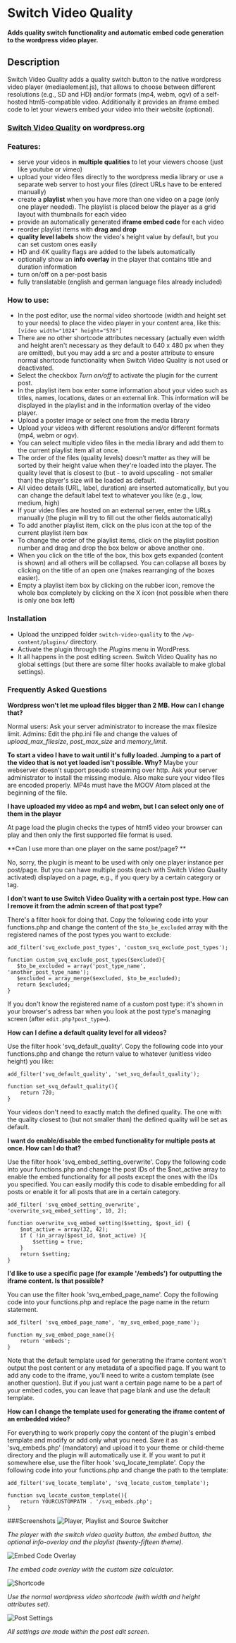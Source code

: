 # Switch Video Quality

**Adds quality switch functionality and automatic embed code generation to the wordpress video player.**

## Description
Switch Video Quality adds a quality switch button to the native wordpress video player (mediaelement.js), that allows to choose between different resolutions (e.g., SD and HD) and/or formats (mp4, webm, ogv) of a self-hosted html5-compatible video. Additionally it provides an iframe embed code to let your viewers embed your video into their website (optional).

### [Switch Video Quality](https://wordpress.org/plugins/switch-video-quality/) on wordpress.org

### Features:
* serve your videos in **multiple qualities** to let your viewers choose (just like youtube or vimeo)
* upload your video files directly to the wordpress media library or use a separate web server to host your files (direct URLs have to be entered manually)
* create a **playlist** when you have more than one video on a page (only one player needed). The playlist is placed below the player as a grid layout with thumbnails for each video
* provide an automatically generated **iframe embed code** for each video
* reorder playlist items with **drag and drop**
* **quality level labels** show the video's height value by default, but you can set custom ones easily
* HD and 4K quality flags are added to the labels automatically
* optionally show an **info overlay** in the player that contains title and duration information
* turn on/off on a per-post basis
* fully translatable (english and german language files already included)

### How to use:
* In the post editor, use the normal video shortcode (width and height set to your needs) to place the video player in your content area, like this:
`[video width="1024" height="576"]`
* There are no other shortcode attributes necessary (actually even width and height aren't necessary as they default to 640 x 480 px when they are omitted), but you may add a src and a poster attribute to ensure normal shortcode functionality when Switch Video Quality is not used or deactivated.
* Select the checkbox *Turn on/off* to activate the plugin for the current post.
* In the playlist item box enter some information about your video such as titles, names, locations, dates or an external link. This information will be displayed in the playlist and in the information overlay of the video player.
* Upload a poster image or select one from the media library
* Upload your videos with different resolutions and/or different formats (mp4, webm or ogv).
* You can select multiple video files in the media library and add them to the current playlist item all at once.
* The order of the files (quality levels) doesn’t matter as they will be sorted by their height value when they're loaded into the player. The quality level that is closest to (but - to avoid upscaling - not smaller than) the player's size will be loaded as default.
* All video details (URL, label, duration) are inserted automatically, but you can change the default label text to whatever you like (e.g., low, medium, high)
* If your video files are hosted on an external server, enter the URLs manually (the plugin will try to fill out the other fields automatically)
* To add another playlist item, click on the plus icon at the top of the current playlist item box
* To change the order of the playlist items, click on the playlist position number and drag and drop the box below or above another one.
* When you click on the title of the box, this box gets expanded (content is shown) and all others will be collapsed. You can collapse all boxes by clicking on the title of an open one (makes rearranging of the boxes easier).
* Empty a playlist item box by clicking on the rubber icon, remove the whole box completely by clicking on the X icon (not possible when there is only one box left)


### Installation

* Upload the unzipped folder `switch-video-quality` to the `/wp-content/plugins/` directory.
* Activate the plugin through the *Plugins* menu in WordPress.
* It all happens in the post editing screen. Switch Video Quality has no global settings (but there are some filter hooks available to make global settings).

### Frequently Asked Questions

**Wordpress won't let me upload files bigger than 2 MB. How can I change that?**

Normal users: Ask your server administrator to increase the max filesize limit.
Admins: Edit the php.ini file and change the values of *upload_max_filesize*, *post_max_size* and *memory_limit*.

**To start a video I have to wait until it's fully loaded. Jumping to a part of the video that is not yet loaded isn't possible. Why?**
Maybe your webserver doesn't support pseudo streaming over http. Ask your server administrator to install the missing module. Also make sure your video files are encoded properly. MP4s must have the MOOV Atom placed at the beginning of the file.

**I have uploaded my video as mp4 and webm, but I can select only one of them in the player**

At page load the plugin checks the types of html5 video your browser can play and then only the first supported file format is used.

**Can I use more than one player on the same post/page? **

No, sorry, the plugin is meant to be used with only one player instance per post/page. But you can have multiple posts (each with Switch Video Quality activated) displayed on a page, e.g., if you query by a certain category or tag.

**I don't want to use Switch Video Quality with a certain post type. How can I remove it from the admin screen of that post type?**

There's a filter hook for doing that. Copy the following code into your functions.php and change the content of the `$to_be_excluded` array with the registered names of the post types you want to exclude:


    add_filter('svq_exclude_post_types', 'custom_svq_exclude_post_types');

    function custom_svq_exclude_post_types($excluded){
	   $to_be_excluded = array('post_type_name', 'another_post_type_name');
	   $excluded = array_merge($excluded, $to_be_excluded);
	   return $excluded;
    }



If you don't know the registered name of a custom post type: it's shown in your browser's adress bar when you look at the post type's managing screen (after `edit.php?post_type=`).

**How can I define a default quality level for all videos?**

Use the filter hook 'svq_default_quality'. Copy the following code into your functions.php and change the return value to whatever (unitless video height) you like:


	add_filter('svq_default_quality', 'set_svq_default_quality');

	function set_svq_default_quality(){
		return 720;
	}


Your videos don't need to exactly match the defined quality. The one with the quality closest to (but not smaller than) the defined quality will be set as default.

**I want do enable/disable the embed functionality for multiple posts at once. How can I do that?**

Use the filter hook 'svq_embed_setting_overwrite'. Copy the following code into your functions.php and change the post IDs of the $not_active array to enable the embed functionality for all posts except the ones with the IDs you specified. You can easily modify this code to disable embedding for all posts or enable it for all posts that are in a certain category.


	add_filter( 'svq_embed_setting_overwrite', 'overwrite_svq_embed_setting', 10, 2);
	
	function overwrite_svq_embed_setting($setting, $post_id) {
		$not_active = array(32, 42);
		if ( !in_array($post_id, $not_active) ){
			$setting = true;
		}
		return $setting;
	}


**I'd like to use a specific page (for example '/embeds') for outputting the iframe content. Is that possible?**

You can use the filter hook 'svq_embed_page_name'. Copy the following code into your functions.php and replace the page name in the return statement. 


	add_filter( 'svq_embed_page_name', 'my_svq_embed_page_name');
	
	function my_svq_embed_page_name(){
		return 'embeds';
	}


Note that the default template used for generating the iframe content won't output the post content or any metadata of a specified page. If you want to add any code to the iframe, you'll need to write a custom template (see another question). But if you just want a certain page name to be a part of your embed codes, you can leave that page blank and use the default template.

**How can I change the template used for generating the iframe content of an embedded video?**

For everything to work properly copy the content of the plugin's embed template and modify or add only what you need. Save it as 'svq_embeds.php' (mandatory) and upload it to your theme or child-theme directory and the plugin will automatically use it. 
If you want to put it somewhere else, use the filter hook 'svq_locate_template'. Copy the following code into your functions.php and change the path to the template:


	add_filter('svq_locate_template', 'svq_locate_custom_template');

	function svq_locate_custom_template(){
		return YOURCUSTOMPATH . '/svq_embeds.php';
	}


###Screenshots
![Player, Playlist and Source Switcher](https://ps.w.org/switch-video-quality/assets/screenshot-1.png)

*The player with the switch video quality button, the embed button, the optional info-overlay and the playlist (twenty-fifteen theme).*

![Embed Code Overlay](https://ps.w.org/switch-video-quality/assets/screenshot-2.png)

*The embed code overlay with the custom size calculator.*

![Shortcode](https://ps.w.org/switch-video-quality/assets/screenshot-3.png)

*Use the normal wordpress video shortcode (with width and height attributes set).*

![Post Settings](https://ps.w.org/switch-video-quality/assets/screenshot-4.png)

*All settings are made within the post edit screen.*